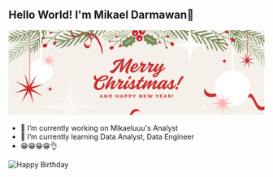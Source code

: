 ## Hello World! I'm Mikael Darmawan👋

![Mikaeluuu](img/MIKAELUUU.png)

<!--
**mikaeluuu/mikaeluuu** is a ✨ _special_ ✨ repository because its `README.md` (this file) appears on your GitHub profile.

Here are some ideas to get you started:

- 🔭 I’m currently working on ...
- 🌱 I’m currently learning ...
- 👯 I’m looking to collaborate on ...
- 🤔 I’m looking for help with ...
- 💬 Ask me about ...
- 📫 How to reach me: ...
- 😄 Pronouns: ...
- ⚡ Fun fact: ...
-->

- 🔭 I’m currently working on Mikaeluuu's Analyst
- 🌱 I’m currently learning Data Analyst, Data Engineer
- 😁😁😁😁👌

![Happy Birthday](https://media.giphy.com/media/v1.Y2lkPWVjZjA1ZTQ3cWlveGxscTF1NXR3Zzk5d2Z4YXNmbjlyd3lra3Y2ODhvNncxb3g2ayZlcD12MV9naWZzX3RyZW5kaW5nJmN0PWc/6WFScxN6fi95z3YVQD/giphy.gif)
